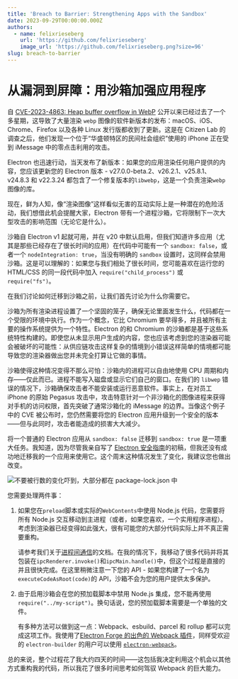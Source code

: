 ```yaml
---
title: 'Breach to Barrier: Strengthening Apps with the Sandbox'
date: 2023-09-29T00:00:00.000Z
authors:
  - name: felixrieseberg
    url: 'https://github.com/felixrieseberg'
    image_url: 'https://github.com/felixrieseberg.png?size=96'
slug: breach-to-barrier
---
```


# 从漏洞到屏障：用沙箱加强应用程序

自 [CVE-2023-4863: Heap buffer overflow in WebP](https://chromereleases.googleblog.com/2023/09/stable-channel-update-for-desktop_11.html) 公开以来已经过去了一个多星期，这导致了大量渲染 `webp` 图像的软件新版本的发布：macOS、iOS、Chrome、Firefox 以及各种 Linux 发行版都收到了更新。这是在 Citizen Lab 的调查之后，他们发现一个位于“华盛顿特区的民间社会组织”使用的 iPhone 正在受到 iMessage 中的零点击利用的攻击。

Electron 也迅速行动，当天发布了新版本：如果您的应用渲染任何用户提供的内容，您应该更新您的 Electron 版本 - v27.0.0-beta.2、v26.2.1、v25.8.1、v24.8.3 和 v22.3.24 都包含了一个修复版本的`libwebp`，这是一个负责渲染`webp`图像的库。

现在，鲜为人知，像“渲染图像”这样看似无害的互动实际上是一种潜在的危险活动，我们想借此机会提醒大家，Electron 带有一个进程沙箱，它将限制下一次大型攻击的影响范围（无论它是什么）。

沙箱自 Electron v1 起就可用，并在 v20 中默认启用，但我们知道许多应用（尤其是那些已经存在了很长时间的应用）在代码中可能有一个 `sandbox: false`，或者一个 `nodeIntegration: true`，当没有明确的 `sandbox` 设置时，这同样会禁用沙箱。这是可以理解的：如果您与我们相处了很长时间，您可能喜欢在运行您的 HTML/CSS 的同一段代码中加入 `require("child_process")` 或 `require("fs")`。

在我们讨论如何迁移到沙箱之前，让我们首先讨论为什么你需要它。

沙箱为所有渲染进程设置了一个坚固的笼子，确保无论里面发生什么，代码都在一个受限的环境中执行。作为一个概念，它比 Chromium 要早得多，并且被所有主要的操作系统提供为一个特性。Electron 的和 Chromium 的沙箱都是基于这些系统特性构建的。即使您从未显示用户生成的内容，您也应该考虑到您的渲染器可能会被破坏的可能性：从供应链攻击这样复杂的情境到小错误这样简单的情境都可能导致您的渲染器做出您并未完全打算让它做的事情。

沙箱使得这种情况变得不那么可怕：沙箱内的进程可以自由地使用 CPU 周期和内存——仅此而已。进程不能写入磁盘或显示它们自己的窗口。在我们的 `libwep` 错误的情况下，沙箱确保攻击者不能安装或运行恶意软件。事实上，在对员工 iPhone 的原始 Pegasus 攻击中，攻击特意针对一个非沙箱化的图像进程来获得对手机的访问权限，首先突破了通常沙箱化的 iMessage 的边界。当像这个例子中的 CVE 被公布时，您仍然需要将您的 Electron 应用升级到一个安全的版本——但与此同时，攻击者能造成的损害大大减少。

将一个普通的 Electron 应用从 `sandbox: false` 迁移到 `sandbox: true` 是一项重大任务。我知道，因为尽管我亲自写了 [Electron 安全指南](https://www.electronjs.org/docs/latest/tutorial/security)的初稿，但我还没有成功地迁移我的一个应用来使用它。这个周末这种情况发生了变化，我建议您也做出改变。

![不要被行数的变化吓到，大部分都在 `package-lock.json` 中](https://www.electronjs.org/assets/images/breach-to-barrier-741ae594fea92cc24532491071794e18.png)

您需要处理两件事：

1. 如果您在`preload`脚本或实际的`WebContents`中使用 Node.js 代码，您需要将所有 Node.js 交互移动到主进程（或者，如果您喜欢，一个实用程序进程）。考虑到渲染器已经变得如此强大，很有可能您的大部分代码实际上并不真正需要重构。

   请参考我们关于[进程间通信](https://www.electronjs.org/docs/latest/tutorial/ipc)的文档。在我的情况下，我移动了很多代码并将其包装在`ipcRenderer.invoke()`和`ipcMain.handle()`中，但这个过程是直接的并且很快完成。在这里稍微注意一下您的 API - 如果您构建了一个名为`executeCodeAsRoot(code)`的 API，沙箱不会为您的用户提供太多保护。

2. 由于启用沙箱会在您的预加载脚本中禁用 Node.js 集成，您不能再使用`require("../my-script")`。换句话说，您的预加载脚本需要是一个单独的文件。

   有多种方法可以做到这一点：Webpack、esbuild、parcel 和 rollup 都可以完成这项工作。我使用了[Electron Forge 的出色的 Webpack 插件](https://www.electronforge.io/config/plugins/webpack)，同样受欢迎的 `electron-builder` 的用户可以使用 [`electron-webpack`](https://webpack.electron.build/)。

总的来说，整个过程花了我大约四天的时间——这包括我决定利用这个机会以其他方式重构我的代码，所以我花了很多时间思考如何驾驭 Webpack 的巨大能力。